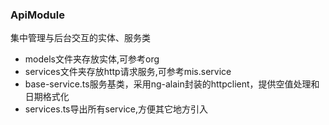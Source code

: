 ### ApiModule

集中管理与后台交互的实体、服务类

+ models文件夹存放实体,可参考org
+ services文件夹存放http请求服务,可参考mis.service
+ base-service.ts服务基类，采用ng-alain封装的httpclient，提供空值处理和日期格式化
+ services.ts导出所有service,方便其它地方引入
